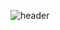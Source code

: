 ![header](https://capsule-render.vercel.app/api?type=wave&color=ADD8E6&height=300&section=header&text=Nayun's%20Github&fontSize=70&fontColor=FFFFFF)
